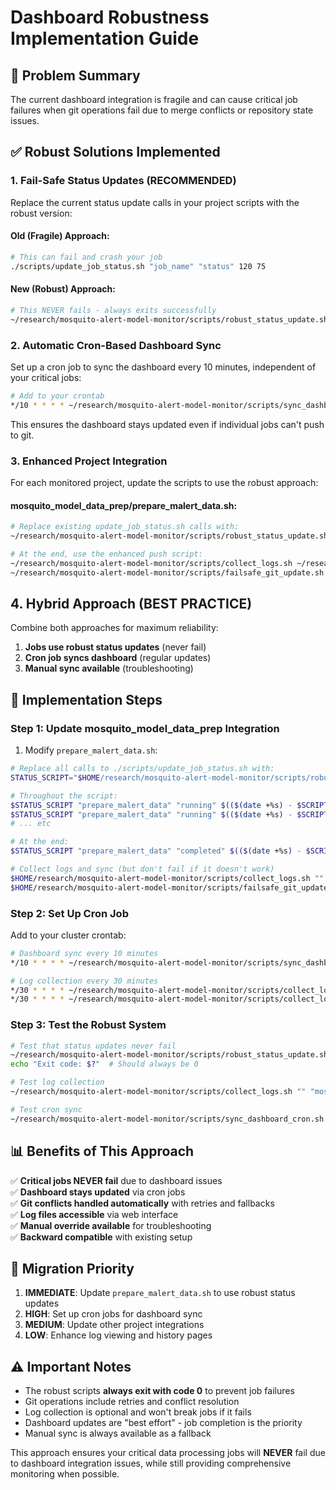 # Dashboard Robustness Implementation Guide

## 🚨 **Problem Summary**
The current dashboard integration is fragile and can cause critical job failures when git operations fail due to merge conflicts or repository state issues.

## ✅ **Robust Solutions Implemented**

### **1. Fail-Safe Status Updates (RECOMMENDED)**

Replace the current status update calls in your project scripts with the robust version:

#### **Old (Fragile) Approach:**
```bash
# This can fail and crash your job
./scripts/update_job_status.sh "job_name" "status" 120 75
```

#### **New (Robust) Approach:**
```bash
# This NEVER fails - always exits successfully
~/research/mosquito-alert-model-monitor/scripts/robust_status_update.sh "job_name" "status" 120 75 "log message"
```

### **2. Automatic Cron-Based Dashboard Sync**

Set up a cron job to sync the dashboard every 10 minutes, independent of your critical jobs:

```bash
# Add to your crontab
*/10 * * * * ~/research/mosquito-alert-model-monitor/scripts/sync_dashboard_cron.sh
```

This ensures the dashboard stays updated even if individual jobs can't push to git.

### **3. Enhanced Project Integration**

For each monitored project, update the scripts to use the robust approach:

#### **mosquito_model_data_prep/prepare_malert_data.sh:**
```bash
# Replace existing update_job_status.sh calls with:
~/research/mosquito-alert-model-monitor/scripts/robust_status_update.sh "prepare_malert_data" "running" $(($(date +%s) - $SCRIPT_START_TIME)) 50 "Processing reports"

# At the end, use the enhanced push script:
~/research/mosquito-alert-model-monitor/scripts/collect_logs.sh ~/research/mosquito-alert-model-monitor mosquito_model_data_prep ~/research/mosquito_model_data_prep/logs
~/research/mosquito-alert-model-monitor/scripts/failsafe_git_update.sh ~/research/mosquito-alert-model-monitor prepare_malert_data completed
```

## **4. Hybrid Approach (BEST PRACTICE)**

Combine both approaches for maximum reliability:

1. **Jobs use robust status updates** (never fail)
2. **Cron job syncs dashboard** (regular updates)
3. **Manual sync available** (troubleshooting)

## 🔧 **Implementation Steps**

### **Step 1: Update mosquito_model_data_prep Integration**

1. Modify `prepare_malert_data.sh`:
```bash
# Replace all calls to ./scripts/update_job_status.sh with:
STATUS_SCRIPT="$HOME/research/mosquito-alert-model-monitor/scripts/robust_status_update.sh"

# Throughout the script:
$STATUS_SCRIPT "prepare_malert_data" "running" $(($(date +%s) - $SCRIPT_START_TIME)) 25 "Downloading data"
$STATUS_SCRIPT "prepare_malert_data" "running" $(($(date +%s) - $SCRIPT_START_TIME)) 50 "Processing reports" 
# ... etc

# At the end:
$STATUS_SCRIPT "prepare_malert_data" "completed" $(($(date +%s) - $SCRIPT_START_TIME)) 100 "Pipeline completed"

# Collect logs and sync (but don't fail if it doesn't work)
$HOME/research/mosquito-alert-model-monitor/scripts/collect_logs.sh "" "mosquito_model_data_prep" || true
$HOME/research/mosquito-alert-model-monitor/scripts/failsafe_git_update.sh || true
```

### **Step 2: Set Up Cron Job**

Add to your cluster crontab:
```bash
# Dashboard sync every 10 minutes
*/10 * * * * ~/research/mosquito-alert-model-monitor/scripts/sync_dashboard_cron.sh

# Log collection every 30 minutes
*/30 * * * * ~/research/mosquito-alert-model-monitor/scripts/collect_logs.sh "" "mosquito_model_data_prep"
*/30 * * * * ~/research/mosquito-alert-model-monitor/scripts/collect_logs.sh "" "weather"
```

### **Step 3: Test the Robust System**

```bash
# Test that status updates never fail
~/research/mosquito-alert-model-monitor/scripts/robust_status_update.sh "test_job" "running" 60 50 "Testing robustness"
echo "Exit code: $?"  # Should always be 0

# Test log collection
~/research/mosquito-alert-model-monitor/scripts/collect_logs.sh "" "mosquito_model_data_prep"

# Test cron sync
~/research/mosquito-alert-model-monitor/scripts/sync_dashboard_cron.sh
```

## 📊 **Benefits of This Approach**

✅ **Critical jobs NEVER fail** due to dashboard issues  
✅ **Dashboard stays updated** via cron jobs  
✅ **Git conflicts handled automatically** with retries and fallbacks  
✅ **Log files accessible** via web interface  
✅ **Manual override available** for troubleshooting  
✅ **Backward compatible** with existing setup  

## 🚨 **Migration Priority**

1. **IMMEDIATE**: Update `prepare_malert_data.sh` to use robust status updates
2. **HIGH**: Set up cron jobs for dashboard sync
3. **MEDIUM**: Update other project integrations
4. **LOW**: Enhance log viewing and history pages

## ⚠️ **Important Notes**

- The robust scripts **always exit with code 0** to prevent job failures
- Git operations include retries and conflict resolution
- Log collection is optional and won't break jobs if it fails
- Dashboard updates are "best effort" - job completion is the priority
- Manual sync is always available as a fallback

This approach ensures your critical data processing jobs will **NEVER** fail due to dashboard integration issues, while still providing comprehensive monitoring when possible.

